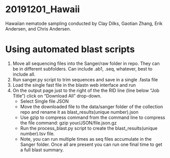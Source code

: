 # 20191201_Hawaii
Hawaiian nematode sampling conducted by Clay Dilks, Gaotian Zhang, Erik Andersen, and Chris Andersen.

# Using automated blast scripts
1. Move all sequencing files into the Sanger/raw folder in repo. They can be in different subfolders. Can include .ab1, .seq, whatever, best to include all.
2. Run sanger.py script to trim sequences and save in a single .fasta file
3. Load the single fast file in the blastn web interface and run
4. On the output page just to the right of the the RID line (line below “Job Title”) click on “Download All” drop-down.
    * Select Single file JSON
    * Move the downloaded file to the data/sanger folder of the collection repo and rename it as blast_results(unique number).json
    * Use gzip to compress command from the command line to compress the file command: gzip your/JSON/file.json.gz
    * Run the process_blast.py script to create the blast_results(unique number).tsv file.
    * Note, you can run multiple times as seq files accumulate in the Sanger folder. Once all are present you can run one final time to get a full blast summary.
